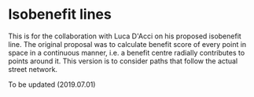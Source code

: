 # Isobenefit lines

This is for the collaboration with Luca D'Acci on his proposed isobenefit line. The original proposal was to calculate benefit score of every point in space in a continuous manner, i.e. a benefit centre radially contributes to points around it. This version is to consider paths that follow the actual street network.

To be updated (2019.07.01)
